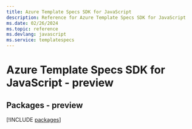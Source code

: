 ```yaml
---
title: Azure Template Specs SDK for JavaScript
description: Reference for Azure Template Specs SDK for JavaScript
ms.date: 02/26/2024
ms.topic: reference
ms.devlang: javascript
ms.service: templatespecs
---
```

# Azure Template Specs SDK for JavaScript - preview
## Packages - preview
[!INCLUDE [packages](template-specs-index.md)]